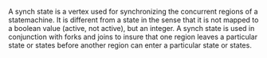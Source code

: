 A synch state is a vertex used for synchronizing the concurrent regions of a statemachine. It is different from a state in the sense that it is not mapped to a boolean value (active, not active), but an integer. A synch state is used in conjunction with forks and joins to insure that one region leaves a particular state or states before another region can enter a particular state or states.